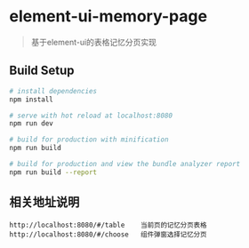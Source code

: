 # element-ui-memory-page

> 基于element-ui的表格记忆分页实现

## Build Setup

``` bash
# install dependencies
npm install

# serve with hot reload at localhost:8080
npm run dev

# build for production with minification
npm run build

# build for production and view the bundle analyzer report
npm run build --report
```
## 相关地址说明
    http://localhost:8080/#/table    当前页的记忆分页表格
    http://localhost:8080/#/choose   组件弹窗选择记忆分页
